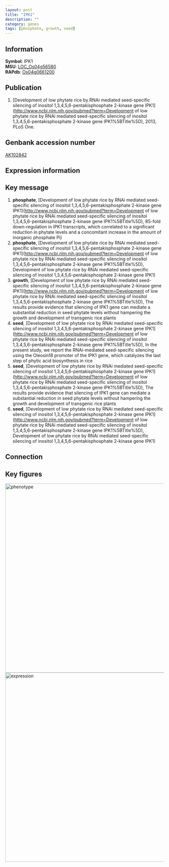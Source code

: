 ```yaml
---
layout: post
title: "IPK1"
description: ""
category: genes
tags: [phosphate, growth, seed]
---
```


## Information
__Symbol__: IPK1  
__MSU__: [LOC_Os04g56580](http://rice.plantbiology.msu.edu/cgi-bin/ORF_infopage.cgi?orf=LOC_Os04g56580)  
__RAPdb__: [Os04g0661200](http://rapdb.dna.affrc.go.jp/viewer/gbrowse_details/irgsp1?name=Os04g0661200)  

## Publication
1. [Development of low phytate rice by RNAi mediated seed-specific silencing of inositol 1,3,4,5,6-pentakisphosphate 2-kinase gene IPK1](http://www.ncbi.nlm.nih.gov/pubmed?term=Development of low phytate rice by RNAi mediated seed-specific silencing of inositol 1,3,4,5,6-pentakisphosphate 2-kinase gene IPK1%5BTitle%5D), 2013, PLoS One.

## Genbank accession number
[AK102842](http://www.ncbi.nlm.nih.gov/nuccore/AK102842)  

## Expression information

## Key message
1. __phosphate__, [Development of low phytate rice by RNAi mediated seed-specific silencing of inositol 1,3,4,5,6-pentakisphosphate 2-kinase gene IPK1](http://www.ncbi.nlm.nih.gov/pubmed?term=Development of low phytate rice by RNAi mediated seed-specific silencing of inositol 1,3,4,5,6-pentakisphosphate 2-kinase gene IPK1%5BTitle%5D), 85-fold down-regulation in IPK1 transcripts, which correlated to a significant reduction in phytate levels and a concomitant increase in the amount of inorganic phosphate Pi)  
2. __phosphate__, [Development of low phytate rice by RNAi mediated seed-specific silencing of inositol 1,3,4,5,6-pentakisphosphate 2-kinase gene IPK1](http://www.ncbi.nlm.nih.gov/pubmed?term=Development of low phytate rice by RNAi mediated seed-specific silencing of inositol 1,3,4,5,6-pentakisphosphate 2-kinase gene IPK1%5BTitle%5D), Development of low phytate rice by RNAi mediated seed-specific silencing of inositol 1,3,4,5,6-pentakisphosphate 2-kinase gene IPK1)  
3. __growth__, [Development of low phytate rice by RNAi mediated seed-specific silencing of inositol 1,3,4,5,6-pentakisphosphate 2-kinase gene IPK1](http://www.ncbi.nlm.nih.gov/pubmed?term=Development of low phytate rice by RNAi mediated seed-specific silencing of inositol 1,3,4,5,6-pentakisphosphate 2-kinase gene IPK1%5BTitle%5D),  The results provide evidence that silencing of IPK1 gene can mediate a substantial reduction in seed phytate levels without hampering the growth and development of transgenic rice plants
4. __seed__, [Development of low phytate rice by RNAi mediated seed-specific silencing of inositol 1,3,4,5,6-pentakisphosphate 2-kinase gene IPK1](http://www.ncbi.nlm.nih.gov/pubmed?term=Development of low phytate rice by RNAi mediated seed-specific silencing of inositol 1,3,4,5,6-pentakisphosphate 2-kinase gene IPK1%5BTitle%5D),  In the present study, we report the RNAi-mediated seed-specific silencing using the Oleosin18 promoter of the IPK1 gene, which catalyzes the last step of phytic acid biosynthesis in rice
5. __seed__, [Development of low phytate rice by RNAi mediated seed-specific silencing of inositol 1,3,4,5,6-pentakisphosphate 2-kinase gene IPK1](http://www.ncbi.nlm.nih.gov/pubmed?term=Development of low phytate rice by RNAi mediated seed-specific silencing of inositol 1,3,4,5,6-pentakisphosphate 2-kinase gene IPK1%5BTitle%5D),  The results provide evidence that silencing of IPK1 gene can mediate a substantial reduction in seed phytate levels without hampering the growth and development of transgenic rice plants
6. __seed__, [Development of low phytate rice by RNAi mediated seed-specific silencing of inositol 1,3,4,5,6-pentakisphosphate 2-kinase gene IPK1](http://www.ncbi.nlm.nih.gov/pubmed?term=Development of low phytate rice by RNAi mediated seed-specific silencing of inositol 1,3,4,5,6-pentakisphosphate 2-kinase gene IPK1%5BTitle%5D), Development of low phytate rice by RNAi mediated seed-specific silencing of inositol 1,3,4,5,6-pentakisphosphate 2-kinase gene IPK1)  

## Connection

## Key figures
<img src="http://ricencode.github.io/images/IPK1.pheno.png" alt="phenotype"  style="width: 600px;"/>

<img src="http://ricencode.github.io/images/IPK1.exp.png" alt="expression"  style="width: 600px;"/>


